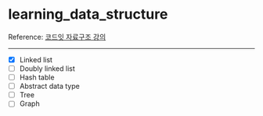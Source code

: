 # learning_data_structure

Reference: [코드잇 자료구조 강의](https://www.codeit.kr/courses/10)

---

- [x] Linked list
- [ ] Doubly linked list
- [ ] Hash table
- [ ] Abstract data type
- [ ] Tree
- [ ] Graph